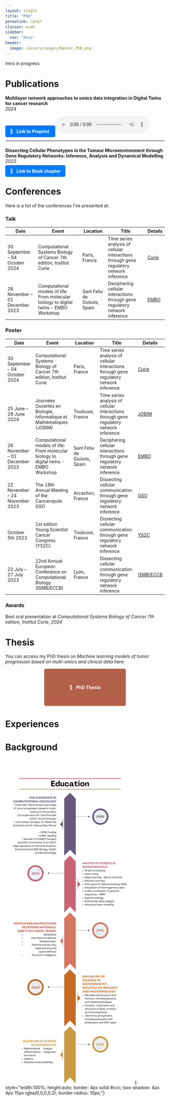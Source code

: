 ```yaml
---
layout: single
title: "PhD"
permalink: /phd/
classes: wide
sidebar:
  nav: "docs"
header:
  image: /assets/images/Banner_PhD.png
---
```



Intro in progress 
  
# Publications

**Multilayer network approaches to omics data integration in Digital Twins for cancer research**<br>*2024*<br>

<a href="https://arxiv.org/abs/2410.07252" style="padding: 10px 15px; background-color: #007bff; color: white; text-decoration: none; border-radius: 5px; font-weight: bold; transition: background-color 0.3s ease;">
  <span style="margin-right: 8px;">🔗</span> Link to Preprint
</a>

<audio controls>
  <source src="/assets/audio/DT_review.wav" type="audio/wav">
  Your browser does not support the audio element.
</audio>

<hr style="border: 1px solid #ddd; margin: 20px 0;">

**Dissecting Cellular Phenotypes in the Tumour Microenvironment through Gene Regulatory Networks: Inference, Analysis and Dynamical Modelling**<br>*2023*<br>

<a href="https://www.researchgate.net/profile/Malvina-Marku-2/publication/376085417_Dissecting_Cellular_Phenotypes_in_the_Tumour_Microenvironment_through_Gene_Regulatory_Networks_Inference_Analysis_and_Dynamical_Modelling/links/6569a2fece88b87031260f18/Dissecting-Cellular-Phenotypes-in-the-Tumour-Microenvironment-through-Gene-Regulatory-Networks-Inference-Analysis-and-Dynamical-Modelling.pdf" style="padding: 10px 15px; background-color: #007bff; color: white; text-decoration: none; border-radius: 5px; font-weight: bold; transition: background-color 0.3s ease;">
  <span style="margin-right: 8px;">🔗</span> Link to Book chapter
</a>

# Conferences

Here is a list of the conferences I’ve presented at:

### Talk

| Date       | Event                        | Location        | Title                       | Details |
|------------|------------------------------|-----------------|-----------------------------|---------|
| 30 September – 04 October 2024 | Computational Systems Biology of Cancer 7th edition, Institut Curie | Paris, France | Time series analysis of cellular interactions through gene regulatory network inference | [Curie](https://training.institut-curie.org/courses/sysbiocancer2024) |
| 26 November – 01 December 2023 | Computational models of life: From molecular biology to digital twins - EMBO Workshop | Sant Feliu de Guíxols, Spain | Deciphering cellular interactions through gene regulatory network inference | [EMBO](https://meetings.embo.org/event/23-comp-models-life) |

### Poster

| Date       | Event                        | Location        | Title                       | Details |
|------------|------------------------------|-----------------|-----------------------------|---------|
| 30 September – 04 October 2024 | Computational Systems Biology of Cancer 7th edition, Institut Curie | Paris, France | Time series analysis of cellular interactions through gene regulatory network inference | [Curie](https://training.institut-curie.org/courses/sysbiocancer2024) |
| 25 June – 28 June 2024 | Journées Ouvertes en Biologie, Informatique et Mathématiques (JOBIM) | Toulouse, France | Time series analysis of cellular interactions through gene regulatory network inference | [JOBIM](https://jobim2024.sciencesconf.org/) |
| 26 November – 01 December 2023 | Computational models of life: From molecular biology to digital twins - EMBO Workshop | Sant Feliu de Guíxols, Spain | Deciphering cellular interactions through gene regulatory network inference | [EMBO](https://meetings.embo.org/event/23-comp-models-life) |
| 22 November – 24 November 2023 | The 19th Annual Meeting of the Canceropole GSO | Arcachon, France | Dissecting cellular communication through gene regulatory network inference | [GSO](https://www.canceropole-gso.org/page/manifestations/journees-gso/19th-annual-meeting-arcachon-2023/783-overview.html) |
| October 5th 2023 | 1st edition Young Scientist Cancer Congress (YS2C) | Toulouse, France | Dissecting cellular communication through gene regulatory network inference | [YS2C](https://www.crct-inserm.fr/en/ys2c_gso/) |
| 23 July – 27 July 2023 | 22nd Annual European Conference on Computational Biology (ISMB/ECCB) | Lyon, France | Dissecting cellular communication through gene regulatory network inference | [ISMB/ECCB](https://www.iscb.org/ismbeccb2023) |

### Awards

Best oral presentation at *Computational Systems Biology of Cancer 7th edition, Institut Curie*, *2024*

# Thesis

You can access my PhD thesis on *Machine learning models of tumor progression based on multi-omics and clinical data* here:

<div style="text-align: center;">
  <a href="https://theses.fr/s385051" style="padding: 50px 80px; background-color: #b3604b; color: white; text-decoration: none; border-radius: 5px; font-weight: bold; transition: background-color 0.3s ease; display: inline-block;">
    <span style="margin-right: 8px;">📄</span> PhD Thesis
  </a>
</div>

# Experiences

# Background
![Education](/assets/images/Education_timeline.png){: style="width:100%; height:auto; border: 4px solid #ccc; box-shadow: 4px 4px 15px rgba(0,0,0,0.2); border-radius: 10px;"}






